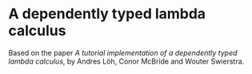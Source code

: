 # A dependently typed lambda calculus

Based on the paper
_A tutorial implementation of a dependently typed lambda calculus_, by
Andres Löh, Conor McBride and Wouter Swierstra.


